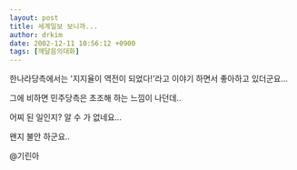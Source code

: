 ```yaml
---
layout: post
title: 세계일보 보니까...
author: drkim
date: 2002-12-11 10:56:12 +0900
tags: [깨달음의대화]
---
```

한나라당측에서는 '지지율이 역전이 되었다!'라고 이야기 하면서 좋아하고 있더군요...
  

  
그에 비하면 민주당측은 초조해 하는 느낌이 나던데..
  

  
어찌 된 일인지? 알 수 가 없네요...
  

  
왠지 불안 하군요..
  

  
@기린아